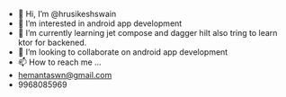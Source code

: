 - 👋 Hi, I’m @hrusikeshswain
- 👀 I’m interested in android app development
- 🌱 I’m currently learning jet compose and dagger hilt also tring to learn ktor for backened.
- 💞️ I’m looking to collaborate on android app development 
- 📫 How to reach me ...
- hemantaswn@gmail.com
- 9968085969

<!---
hrusikeshswain/hrusikeshswain is a ✨ special ✨ repository because its `README.md` (this file) appears on your GitHub profile.
You can click the Preview link to take a look at your changes.
--->
